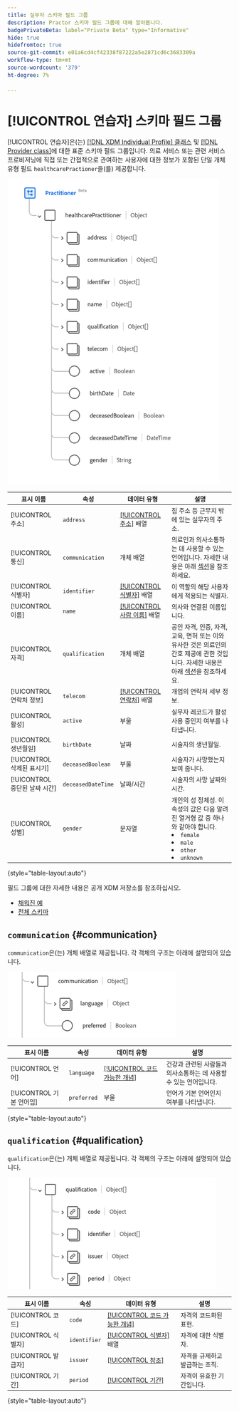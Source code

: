 ```yaml
---
title: 실무자 스키마 필드 그룹
description: Practor 스키마 필드 그룹에 대해 알아봅니다.
badgePrivateBeta: label="Private Beta" type="Informative"
hide: true
hidefromtoc: true
source-git-commit: e01a6cd4cf42338f87222a5e2871cd6c3683309a
workflow-type: tm+mt
source-wordcount: '379'
ht-degree: 7%

---
```


# [!UICONTROL 연습자] 스키마 필드 그룹

[!UICONTROL 연습자]은(는) [[!DNL XDM Individual Profile] 클래스](../../classes/individual-profile.md) 및 [[!DNL Provider class]](../../classes/provider.md)에 대한 표준 스키마 필드 그룹입니다. 의료 서비스 또는 관련 서비스 프로비저닝에 직접 또는 간접적으로 관여하는 사용자에 대한 정보가 포함된 단일 개체 유형 필드 `healthcarePractioner`을(를) 제공합니다.

![필드 그룹 구조](../../images/field-groups/healthcare-practitioner/practitioner.png)

| 표시 이름 | 속성 | 데이터 유형 | 설명 |
| --- | --- | --- | --- |
| [!UICONTROL 주소] | `address` | [[!UICONTROL 주소]](../../data-types/healthcare/address.md) 배열 | 집 주소 등 근무지 밖에 있는 실무자의 주소. |
| [!UICONTROL 통신] | `communication` | 개체 배열 | 의료인과 의사소통하는 데 사용할 수 있는 언어입니다. 자세한 내용은 아래 [섹션](#communication)을 참조하세요. |
| [!UICONTROL 식별자] | `identifier` | [[!UICONTROL 식별자]](../../data-types/healthcare/identifier.md) 배열 | 이 역할의 해당 사용자에게 적용되는 식별자. |
| [!UICONTROL 이름] | `name` | [[!UICONTROL 사람 이름]](../../data-types/healthcare/human-name.md) 배열 | 의사와 연결된 이름입니다. |
| [!UICONTROL 자격] | `qualification` | 개체 배열 | 공인 자격, 인증, 자격, 교육, 면허 또는 이와 유사한 것은 의료인의 간호 제공에 관한 것입니다. 자세한 내용은 아래 [섹션](#qualification)을 참조하세요. |
| [!UICONTROL 연락처 정보] | `telecom` | [[!UICONTROL 연락처]](../../data-types/healthcare/contact-point.md) 배열 | 개업의 연락처 세부 정보. |
| [!UICONTROL 활성] | `active` | 부울 | 실무자 레코드가 활성 사용 중인지 여부를 나타냅니다. |
| [!UICONTROL 생년월일] | `birthDate` | 날짜 | 시술자의 생년월일. |
| [!UICONTROL 삭제된 표시기] | `deceasedBoolean` | 부울 | 시술자가 사망했는지 보여 줍니다. |
| [!UICONTROL 중단된 날짜 시간] | `deceasedDateTime` | 날짜/시간 | 시술자의 사망 날짜와 시간. |
| [!UICONTROL 성별] | `gender` | 문자열 | 개인의 성 정체성. 이 속성의 값은 다음 알려진 열거형 값 중 하나와 같아야 합니다. <li> `female` </li> <li> `male` </li> <li> `other` </li> <li> `unknown`</li> |

{style="table-layout:auto"}

필드 그룹에 대한 자세한 내용은 공개 XDM 저장소를 참조하십시오.

* [채워진 예](https://github.com/adobe/xdm/blob/master/extensions/industry/healthcare/fhir/fieldgroups/practitioner.example.1.json)
* [전체 스키마](https://github.com/adobe/xdm/blob/master/extensions/industry/healthcare/fhir/fieldgroups/practitioner.schema.json)

## `communication` {#communication}

`communication`은(는) 개체 배열로 제공됩니다. 각 객체의 구조는 아래에 설명되어 있습니다.

![통신 구조](../../images/field-groups/healthcare-practitioner/communication.png)

| 표시 이름 | 속성 | 데이터 유형 | 설명 |
| --- | --- | --- | --- |
| [!UICONTROL 언어] | `language` | [[!UICONTROL 코드 가능한 개념]](../../data-types/healthcare/codeable-concept.md) | 건강과 관련된 사람들과 의사소통하는 데 사용할 수 있는 언어입니다. |
| [!UICONTROL 기본 언어임] | `preferred` | 부울 | 언어가 기본 언어인지 여부를 나타냅니다. |

{style="table-layout:auto"}

## `qualification` {#qualification}

`qualification`은(는) 개체 배열로 제공됩니다. 각 객체의 구조는 아래에 설명되어 있습니다.

![자격 구조](../../images/field-groups/healthcare-practitioner/qualification.png)

| 표시 이름 | 속성 | 데이터 유형 | 설명 |
| --- | --- | --- | --- |
| [!UICONTROL 코드] | `code` | [[!UICONTROL 코드 가능한 개념]](../../data-types/healthcare/codeable-concept.md) | 자격의 코드화된 표현. |
| [!UICONTROL 식별자] | `identifier` | [[!UICONTROL 식별자]](../../data-types/healthcare/identifier.md) 배열 | 자격에 대한 식별자. |
| [!UICONTROL 발급자] | `issuer` | [[!UICONTROL 참조]](../../data-types/healthcare/reference.md) | 자격을 규제하고 발급하는 조직. |
| [!UICONTROL 기간] | `period` | [[!UICONTROL 기간]](../../data-types/healthcare/period.md) | 자격이 유효한 기간입니다. |

{style="table-layout:auto"}
